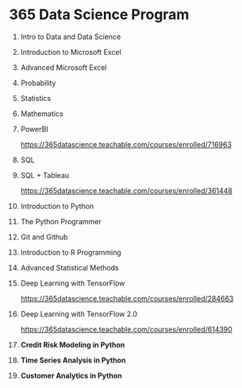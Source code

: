 # 365 Data Science Program

1. Intro to Data and Data Science
2. Introduction to Microsoft Excel
3. Advanced Microsoft Excel
4. Probability
5. Statistics
6. Mathematics
7. PowerBI

    <https://365datascience.teachable.com/courses/enrolled/716963>

8. SQL
9. SQL + Tableau

    <https://365datascience.teachable.com/courses/enrolled/361448>

10. Introduction to Python
11. The Python Programmer
12. Git and Github
13. Introduction to R Programming
14. Advanced Statistical Methods
15. Deep Learning with TensorFlow

    <https://365datascience.teachable.com/courses/enrolled/284663>

16. Deep Learning with TensorFlow 2.0

    <https://365datascience.teachable.com/courses/enrolled/614390>

17. **Credit Risk Modeling in Python**
18. **Time Series Analysis in Python**
19. **Customer Analytics in Python**
